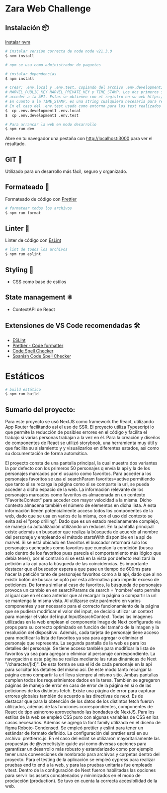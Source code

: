 # Zara Web Challenge

## Instalación 📦

[Instalar nvm](https://github.com/nvm-sh/nvm?tab=readme-ov-file#installing-and-updating)

```bash
# instalar version correcta de node node v21.3.0
$ nvm install

# npm se usa como administrador de paquetes

# instalar dependencias
$ npm install

# Crear: .env.local y .env.test, copiando del archivo .env.development1, es necesario rellenar los siguientes campos
# MARVEL_PUBLIC_KEY MARVEL_PRIVATE_KEY y TIME_STAMP. Los dos primeros son las strings brindadas por Marvel API para
# acceder a la API. Estas se obtienen con el registro en su web https://developer.marvel.com/documentation/getting_started
# En cuanto a la TIME_STAMP, es una string cualquiera necesaria para realizar las peticiones a la API usando un hash con md5
# En el caso del .env.test usado como entorno para los test realizados con vitest, se debe utilizar NODE_ENV=test
$  cp .env.development1 .env.local
$  cp .env.development1 .env.test

# Para arrancar la web en modo desarrollo
$ npm run dev
```

Abre en tu navegador una pestaña con [http://localhost:3000](http://localhost:3000) para ver el resultado.

## GIT 🤖

Utilizado para un desarrollo más fácil, seguro y organizado.

## Formateado 📝

Formateado de código con [Prettier](https://prettier.io/)

```bash
# formatear todos los archivos
$ npm run format
```

## Linter 📝

Linter de código con [EsLint](https://eslint.org/)

```bash
# lint de todos los archivos
$ npm run eslint
```

## Styling 🎨

- CSS como base de estilos

## State management ⚛️

- ContextAPI de React

## Extensiones de VS Code recomendadas 🛠

- [ESLint](https://marketplace.visualstudio.com/items?itemName=dbaeumer.vscode-eslint)
- [Prettier - Code formatter](https://marketplace.visualstudio.com/items?itemName=esbenp.prettier-vscode)
- [Code Spell Checker](https://marketplace.visualstudio.com/items?itemName=streetsidesoftware.code-spell-checker)
- [Spanish Code Spell Checker](https://marketplace.visualstudio.com/items?itemName=streetsidesoftware.code-spell-checker-spanish)

# Estáticos

```bash
# build estático
$ npm run build

```

## Sumario del proyecto:

Para este proyecto se usó NextJS como framework the React, utilizando App Router facilitando así el uso de SSR.
El proyecto utiliza Typescript lo que permite la reducción de posibles errores en el código y facilita el trabajo si varias personas trabajan a la vez en él.
Para la creación y diseños de componentes de React se utilizó storybook, una herramienta muy útil y que facilita su aislamiento y y visualizarlos en diferentes estados, así como su documentación de forma automática.

El proyecto consta de una pantalla principal, la cual muestra dos variantes la por defecto con los primeros 50 personajes q envía la api y la de los personajes marcados por el usuario como favoritos.
Para acceder a los personajes favoritos se usa el searchParam favorites=active permitiendo que tanto si se recarga la página como
si se comparte la url, se pueda acceder a dicho espacio de la web. La información relevante de los personajes marcados como favoritos es almacenada en un contexto "FavoriteContext" para acceder con mayor velocidad a la misma. Dicho contexto almacena
también el número de elementos en dicha lista. A esta información tienen potencialmente acceso todos los componentes de la web, dado que se usa en varios de la misma, con el uso del contexto se evita así el "prop drilling". Dado que es un estado medianamente complejo, se maneja su actualización utilizando un reducer.
En la pantalla principal existe además un buscador que realiza la búsqueda de acuerdo al nombre del personaje y empleando el método startsWith disponible en la api de marvel. Si se está ubicado en favoritos el buscador retornará solo los personajes
cacheados como favoritos que cumplan la condición (busca solo dentro de los favoritos pues parecía el comportamiento más lógico que debía tener), por el contrario si se está en la vista por defecto realizará la petición a la api para la búsqueda de las coincidencias.
Es importante destacar que el buscador espera a que pase un tiempo de 600ms para hacer la petición tanto de personajes favoritos como a la api, dado que al no existir botón de buscar se optó por esta alternativa para impedir exceso de peticiones.
De forma similar al caso de favoritos, la búsqueda de personajes provoca un cambio en en searchParams de search = 'nombre'
esto permite al igual que en el caso anterior que al recargar la página o compartir la url se mantenga la misma vista.
Al utilizarse este parámetro en varios componentes y ser necesario para el correcto funcionamiento de la página que se pudiera
modificar el valor del input, se decidió utilizar un context para manejar el valor del input InputSearchContext.
Todas las imágenes utilizadas en la web emplean el componente Image de Next configurado vía props para su correcto optimizado en función del tamaño de la imagen y la resolución del dispositivo. Además, cada tarjeta de personaje tiene acceso para modificar la lista de favoritos ya sea para agregar o eliminar el personaje que representa.
La segunda pantalla de la web es para los detalles del personaje. Se tiene acceso también para modificar la lista de favoritos ya sea para agregar o eliminar al personaje correspondiente. La navegación a esta página se realiza mediante las rutas dinámicas de Next "/character/[id]". De esta forma se usa el id de cada personaje en la api para solicitar los detalles del mismo así. De este modo tanto recargar la página como compartir la url lleva siempre al mismo sitio.
Ambas pantallas cumplen todos los requerimientos dados en la tarea.
También se agregaron páginas de manejo de error en caso de error de la página en sí o de las peticiones de los distintos fetch. Existe una página de error para capturar errores globales también de acuerdo a las directivas de next. Es de destacar que para la obtención de los datos de los distintos fetch fueron utilizados, además de las funciones correspondientes, componentes de React de tipo asíncrono aprovechando las bondades de NextJS.
Para los estilos de la web se empleó CSS puro con algunas variables de CSS en los casos necesarios. Además se agregó la font family utilizada en el diseño de figma Roboto-Condensed.
Se empleó prettier y eslint para tener un estándar de formato definido. La configuración del prettier está en su archivo
.prettierrc.js. En el caso del eslint se utilizaron mayoritariamente las propuestas de @vercel/style-guide así como diversas opciones para garantizar un desarrollo más robusto y estandarizado como por ejemplo tener unas convenciones de nombrado para archivos y carpetas dentro del proyecto.
Para el testing de la aplicación se empleó cypress para realizar pruebas end to end a la web, y para las pruebas unitarias fue empleado vitest.
Dentro de la configuración de Next fueron habilitadas las opciones para servir los assets concatenados y minimizados en el modo de producción (production).
Se tuvo en cuenta la correcta accesibilidad de la web.
